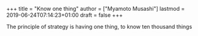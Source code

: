 +++
title = "Know one thing"
author = ["Myamoto Musashi"]
lastmod = 2019-06-24T07:14:23+01:00
draft = false
+++

The principle of strategy is having one thing, to know ten thousand things
